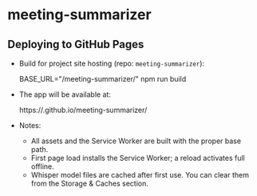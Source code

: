 # meeting-summarizer

## Deploying to GitHub Pages

- Build for project site hosting (repo: `meeting-summarizer`):

  BASE_URL="/meeting-summarizer/" npm run build

- The app will be available at:

  https://<your-username>.github.io/meeting-summarizer/

- Notes:
  - All assets and the Service Worker are built with the proper base path.
  - First page load installs the Service Worker; a reload activates full offline.
  - Whisper model files are cached after first use. You can clear them from the Storage & Caches section.
